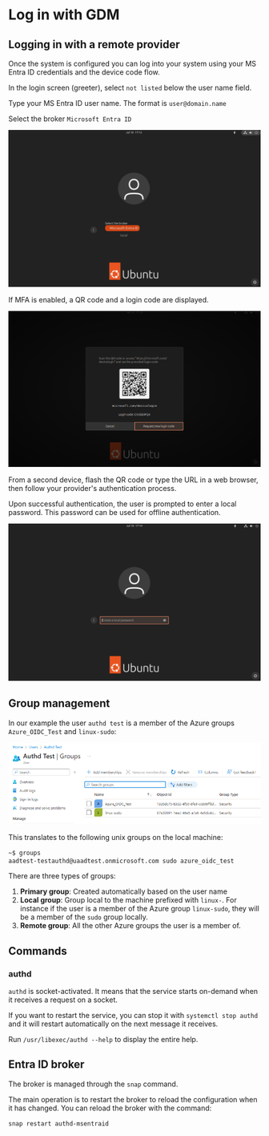 # Log in with GDM

## Logging in with a remote provider

Once the system is configured you can log into your system using your MS Entra ID credentials and the device code flow.

In the login screen (greeter), select ```not listed``` below the user name field.

Type your MS Entra ID user name. The format is ```user@domain.name```

Select the broker `Microsoft Entra ID`

![Login screen showing selection of broker.](../assets/gdm-select-broker.png)

If MFA is enabled, a QR code and a login code are displayed.

![Display of QR code, login code and button to Request new login code.](../assets/gdm-qr.png)

From a second device, flash the QR code or type the URL in a web browser, then follow your provider's authentication process.

Upon successful authentication, the user is prompted to enter a local password. This password can be used for offline authentication.

![Prompt to create local password on successful authentication.](../assets/gdm-pass.png)

## Group management

In our example the user `authd test` is a member of the Azure groups `Azure_OIDC_Test` and `linux-sudo`:

![Azure portal interface showing the Azure groups.](../assets/gdm-groups.png)

This translates to the following unix groups on the local machine:

```shell
~$ groups
aadtest-testauthd@uaadtest.onmicrosoft.com sudo azure_oidc_test
```

There are three types of groups:
1. **Primary group**: Created automatically based on the user name
1. **Local group**: Group local to the machine prefixed with `linux-`. For instance if the user is a member of the Azure group `linux-sudo`, they will be a member of the `sudo` group locally.
1. **Remote group**: All the other Azure groups the user is a member of.

## Commands

### authd

```authd``` is socket-activated. It means that the service starts on-demand when it receives a request on a socket.

If you want to restart the service, you can stop it with ```systemctl stop authd``` and it will restart automatically on the next message it receives.

Run ```/usr/libexec/authd --help``` to display the entire help.

## Entra ID broker

The broker is managed through the ```snap``` command. 

The main operation is to restart the broker to reload the configuration when it has changed. You can reload the broker with the command:

```shell
snap restart authd-msentraid
```
